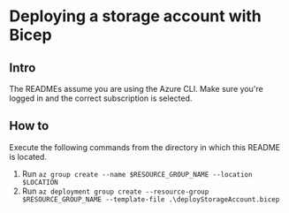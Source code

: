 # Deploying a storage account with Bicep

## Intro

The READMEs assume you are using the Azure CLI. Make sure you're logged in and the correct subscription is selected.

## How to

Execute the following commands from the directory in which this README is located.

1. Run `az group create --name $RESOURCE_GROUP_NAME --location $LOCATION`
2. Run `az deployment group create --resource-group $RESOURCE_GROUP_NAME --template-file .\deployStorageAccount.bicep`